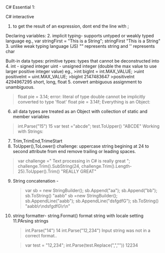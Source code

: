 C# Essential 1:


C# interactive
1. to get the result of an expression, dont end the line with ;

Declaring variables:
2. implicit typing- supports untyped or weakly typed language
 eg., var stringFirst = "This is a String";
      stringFirst
	"This is a String"
3. unlike weak typing language (JS) "" represents string and '' represents char

Built-in data types:
primitive types: types that cannot be deconstructed into 
4. int - signed integer
   uint - unsigned integer (double the max value to use larger positive integer value)
 eg., >int bigInt = int.MAX_VALUE;
      >uint positiveInt = uint.MAX_VALUE;
      >bigInt
      2147483647
      >positiveInt
      4294967295
short, long, float
5. convert ambiguous assignment to unambiguous.
>float pie = 3.14;
error: literal of type double cannot be implicitly converted to type 'float'
>float pie = 3.14f;
Everything is an Object:
6. all data types are treated as an Object with collection of static and member variables
 >int.Parse("15")
 15
 >var test ="abcde";
 >test.ToUpper()
 "ABCDE"
Working with Strings:
7. Trim,TrimEnd,TrimeStart
8. ToUpper(),ToLower()
challenge: 
uppercase string begining at 24 to second attribute from end
remove trailing or leading spaces.
> var challenge ="  Text processing in C# is really great  ";
>challenge.Trim().SubString(24, challenge.Trim().Length-25).ToUpper().Trim()
"REALLY GREAT"
>
9. String concatenation - 
      >var sb = new StringBuilder();
      >sb.Append("aa");
      >sb.Append("bb");
      >sb.ToString()
      "aabb"
      >sb =new StringBuilder();
      >sb.AppendLine("aabb");
      >sb.AppendLine("dsfgdfG");
      >sb.ToString()
      "aabb\r\ndsfgdfG\r\n"
10. string formatter- string.Format()
format string with locale setting
11.PArsing strings
    >int.Parse("14")
    14
    >int.Parse("12,234")
    Input string was not in a correct format..

    >var test = "12,234";
    >int.Parse(test.Replace(",",""))
    12234

